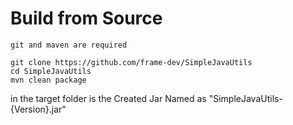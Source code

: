 # Build from Source
```git and maven are required```
``` shell
git clone https://github.com/frame-dev/SimpleJavaUtils
cd SimpleJavaUtils
mvn clean package
```

in the target folder is the Created Jar Named as "SimpleJavaUtils-{Version}.jar"